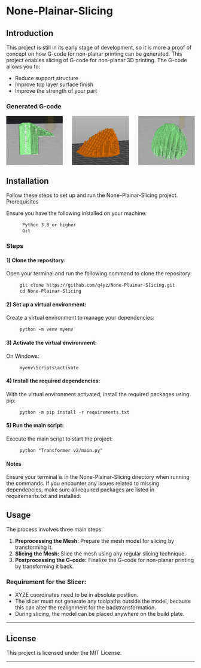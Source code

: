 # None-Plainar-Slicing 

## Introduction
This project is still in its early stage of development, so it is more a proof of concept on how G-code for non-planar printing can be generated. This project enables slicing of G-code for non-planar 3D printing. The G-code allows you to:

- Reduce support structure
- Improve top layer surface finish
- Improve the strength of your part
    
### Generated G-code

<div style="display: flex; justify-content: space-between;">
  <img src="images/GCodeExample1.JPG" alt="Image 1" style="width: 30%;">
  <img src="images/GCodeExample2.JPG" alt="Image 2" style="width: 30%;">
  <img src="images/GCodeExample3.JPG" alt="Image 3" style="width: 30%;">
</div>

## Installation

Follow these steps to set up and run the None-Plainar-Slicing project.
Prerequisites

Ensure you have the following installed on your machine:

          Python 3.8 or higher
          Git

### Steps
#### 1) Clone the repository:
Open your terminal and run the following command to clone the repository:

         git clone https://github.com/q4yz/None-Plainar-Slicing.git
         cd None-Plainar-Slicing

#### 2) Set up a virtual environment:
Create a virtual environment to manage your dependencies:

         python -m venv myenv

#### 3) Activate the virtual environment:
On Windows:

         myenv\Scripts\activate

#### 4) Install the required dependencies:
With the virtual environment activated, install the required packages using pip:

         python -m pip install -r requirements.txt

#### 5) Run the main script:
Execute the main script to start the project:

         python "Transformer v2/main.py"

#### Notes
Ensure your terminal is in the None-Plainar-Slicing directory when running the commands.
If you encounter any issues related to missing dependencies, make sure all required packages are listed in requirements.txt and installed.

## Usage 

The process involves three main steps:

1. **Preprocessing the Mesh:** Prepare the mesh model for slicing by transforming it.
2. **Slicing the Mesh:** Slice the mesh using any regular slicing technique.
3. **Postprocessing the G-code:** Finalize the G-code for non-planar printing by transforming it back.

### Requirement for the Slicer:

- XYZE coordinates need to be in absolute position.
- The slicer must not generate any toolpaths outside the model, because this can alter the realignment for the backtransformation.
- During slicing, the model can be placed anywhere on the build plate.

---
## License 

This project is licensed under the MIT License.

---
